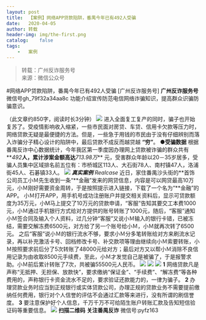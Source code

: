 ```yaml
---
layout:	post
title:	【案例】网络APP贷款陷阱，番禺今年已有492人受骗
date:	2020-04-05
author:	转载
header-img:	img/the-first.png
catalog:	false
tags:
	-	案例
---
```


<blockquote><p>转载：广州反诈服务号<br>
来源：微信公众号</p></blockquote>

#网络APP贷款陷阱，番禺今年已有492人受骗
[广州反诈服务号]
**广州反诈服务号**
微信号gh_79f32a34aa8c
功能介绍宣传防范电信网络诈骗知识，提高群众识骗防骗意识。

（此文章约850字，阅读时长3分钟）
![]({{site.baseurl}}/postimg/4xzANE8JEMbibpwwTMkybp4ygIOXpw3Xb7WUKfXXN3LFMQaxxVuo45jGCb48nhwM321PdsqiboHTfq2ibKYr0UXmw.jpeg)
进入全面复工复产的同时，骗子也开始复苏了。受疫情影响收入缩紧，一些市民面对房贷、车贷、信用卡欠款等压力时，网络贷款无疑是最便捷的方法。但是，一些急于用钱的市民由于没有仔细辨别而落入诈骗分子精心设计的陷阱中，最后贷款不成反而越贷越
**“穷”**。
●**受骗数据**
根据番禺反诈中心数据统计，今年我区第一季度因办理网上贷款被诈骗的群众共有**_492_**人，累计涉案金额高达**_713.98万_**
元，受害群众年龄以20－35岁居多，受骗人员集中区域排名前五位有：市桥城区113人、大石街78人、南村镇47人，洛浦街45人、石碁镇33人。
![]({{site.baseurl}}/postimg/4xzANE8JEMbibpwwTMkybp4ygIOXpw3XbI6D74FWJlqxlibaZZrCm6EiabHtHUApTnGziaSiaM4eeCibcwbmH9t2rib1w.jpeg)
_**真实案例**_
_Realcase_
近日，家住番禺沙头街的**首饰公司员工小Ｍ先生收到一条“**金融”发来的网贷信息，内容是可以网贷最高10万元，小Ｍ刚好需要资金周转，于是按照提示进入链接，下载了一个名为“**金融”的APP。
小Ｍ打开APP，用手机号成功注册账户并提交相关资料后，显示可贷款额度为35万元，小M马上提交了10万元的贷款申请，“客服”告知其要交工本费1000元，小Ｍ通过手机银行方式给对方提供的账号转账了1000元，随后，“客服”通知小Ｍ签合同及输入个人资料，过几分钟“客服”又说小Ｍ输入的银行卡错，已被冻结，需要交解冻费6500元，对方给了另一个账号给小Ｍ，小Ｍ就再次转了6500元。
之后“客服”说小Ｍ的银行流水不够，要求小Ｍ分多笔转账给对方来刷流水记录，再以补充激活卡号、回档修改卡号、补交款项等理由继续向小Ｍ索要转账，小Ｍ按照要求前后分了5次转账了48000元给对方；最后对方又以帮小Ｍ消除不良信用记录为由收取8500元手续费，至此，小Ｍ才发觉自己是被骗了，于是报警求助。小Ｍ前后累计转账了7次，共被骗55500元人民币。
![]({{site.baseurl}}/postimg/4xzANE8JEMbibpwwTMkybp4ygIOXpw3Xbbic9RsHlVKXUQ8OmicuxWARG4DZJ1Eic2wBlROfvib9WMM6FcShdC5FSIw.jpeg)
![]({{site.baseurl}}/postimg/4xzANE8JEMbibpwwTMkybp4ygIOXpw3XbqiasEibdkzdK9icV8pN54acfgpILu7UevNFQcZicZsFmtRFTfDV9WD1WmA.jpeg)
![]({{site.baseurl}}/postimg/4xzANE8JEMbibpwwTMkybp4ygIOXpw3Xba2zlFEYawjKgMIDLvk2zL5FlmYicz2On7ga1J9xEttwF0iaUQwCeToxw.jpeg)
**1**
网络贷款凡是声称“无抵押、无担保、放款快”，要求缴纳“保证金”、“手续费”、“解冻费”等各种费用的，声称银行卡资金流水不足的，要求验证还款能力的，一律为骗子。
**2**
办理贷款业务时应当到正规银行或实体贷款公司，办理正规的贷款业务不需要提前缴纳任何费用，银行对个人信誉的评估不会通过汇款等来进行，没有所谓的刷信誉度。
**3**
要注意保护好个人信息，千万千万不可给陌生账户转账汇款及告知短信验证码等重要信息。
![]({{site.baseurl}}/postimg/4xzANE8JEMbibpwwTMkybp4ygIOXpw3XbkvmxdUz0mmdU3MhicINw8mJcJPAVZrlYx0bsUouVDXoNic0IOh1sNAXw.jpeg)
**扫描二维码**
**关注番禺反诈**
微信号:pyfz163
